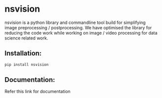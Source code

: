 # nsvision
nsvision is a python library and commandline tool build for simplifying image preprocessing / postprocessing.
We have optimised the library for reducing the code work while working on image / video processing for data science related work.

## Installation:
```bash
pip install nsvision
```

## Documentation:

Refer this link for documentation

